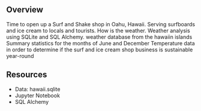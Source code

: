 ## Overview

Time to open up a Surf and Shake shop in Oahu, Hawaii. Serving surfboards and ice cream to locals and tourists. 
How is the weather. Weather analysis using SQLite and SQL Alchemy. 
weather database from the hawaiin islands
Summary statistics for the months of June and December
Temperature data in order to determine if the surf and ice cream shop business is sustainable year-round

## Resources
* Data: hawaii.sqlite
* Jupyter Notebook
* SQL Alchemy
